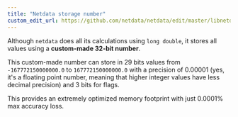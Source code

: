 ```yaml
---
title: "Netdata storage number"
custom_edit_url: https://github.com/netdata/netdata/edit/master/libnetdata/storage_number/README.md
---
```




Although `netdata` does all its calculations using `long double`, it stores all values using
a **custom-made 32-bit number**.

This custom-made number can store in 29 bits values from `-167772150000000.0` to  `167772150000000.0`
with a precision of 0.00001 (yes, it's a floating point number, meaning that higher integer values
have less decimal precision) and 3 bits for flags.

This provides an extremely optimized memory footprint with just 0.0001% max accuracy loss.


